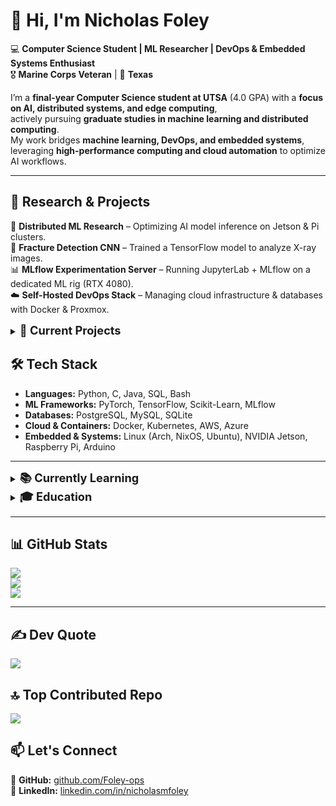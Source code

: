 # 👋 Hi, I'm Nicholas Foley  
💻 **Computer Science Student | ML Researcher | DevOps & Embedded Systems Enthusiast**  
🎖 **Marine Corps Veteran** | 📍 **Texas**  

I’m a **final-year Computer Science student at UTSA** (4.0 GPA) with a **focus on AI, distributed systems, and edge computing**,  
actively pursuing **graduate studies in machine learning and distributed computing**.  
My work bridges **machine learning, DevOps, and embedded systems**, leveraging **high-performance computing and cloud automation** to optimize AI workflows.

---

## 🔬 Research & Projects  
🚀 **Distributed ML Research** – Optimizing AI model inference on Jetson & Pi clusters.  
🩻 **Fracture Detection CNN** – Trained a TensorFlow model to analyze X-ray images.  
📊 **MLflow Experimentation Server** – Running JupyterLab + MLflow on a dedicated ML rig (RTX 4080).  
☁️ **Self-Hosted DevOps Stack** – Managing cloud infrastructure & databases with Docker & Proxmox.  

<details>
  <summary><span style="font-size: 1.3em; font-weight: bold;">📌 Current Projects</span></summary>

  - 🚀 **[DeepLabv3-VOS](https://github.com/Foley-ops/DeepLabv3-VOS)** – Researching video object segmentation for **Cloudsys Lab at UTSA**.
  - 🖥️ **[Deeplabv3-Pi-Test](https://github.com/Foley-ops/Deeplabv3-Pi-Test)** – Optimizing **DeepLabV3 for Raspberry Pis**, as the full VOS variant was too heavy.
  - 🚗 **[YOLOv8-Vehicle-Analysis](https://github.com/Foley-ops/YOLOv8-Vehicle-Analysis)** – **Deep Learning research project** analyzing vehicle detection and tracking.
  - 🛠️ **[raspberrypi-lab-setup](https://github.com/Foley-ops/raspberrypi-lab-setup)** – **Ansible playbooks** to automate lab setup, installations, and configurations.

</details>


## 🛠️ Tech Stack  
- **Languages:** Python, C, Java, SQL, Bash  
- **ML Frameworks:** PyTorch, TensorFlow, Scikit-Learn, MLflow  
- **Databases:** PostgreSQL, MySQL, SQLite  
- **Cloud & Containers:** Docker, Kubernetes, AWS, Azure  
- **Embedded & Systems:** Linux (Arch, NixOS, Ubuntu), NVIDIA Jetson, Raspberry Pi, Arduino

---

<details>
  <summary><span style="font-size: 1.3em; font-weight: bold;">📚 Currently Learning</span></summary>

  <details>
    <summary>🎓 Coursera: Machine Learning Specialization</summary>

    - ✅ Advanced Learning Algorithms (Completed)  
    - ✅ Supervised Machine Learning: Regression and Classification (Completed)  
    - 🚧 Unsupervised Learning, Recommenders, Reinforcement Learning (In Progress)  

  </details>

  <details>
    <summary>🛠️ Boot.dev Backend Developer Courses</summary>

    - ✅ Learn to Code in Python (Completed)  
    - ✅ Learn Linux (Completed)  
    - ✅ Learn Git (Completed)  
    - ✅ Build a Bookbot (Completed)  
    - ✅ Learn Object-Oriented Programming (Completed)  
    - 🚧 Build Asteroids (In Progress)  
    - 🚧 Learn Functional Programming (In Progress)  

  </details>

</details>



<details>
  <summary><span style="font-size: 1.3em; font-weight: bold;">🎓 Education</span></summary>

  🎓 **University of Texas at San Antonio** – **B.S. in Computer Science**, **December 2024**  
  📚 **Current Courses:**
  - Deep Learning  
  - Distributed Systems  
  - CURE - CS Course-Based UG Research
  - Undergraduate Reseach at Cloudsys Lab

  📌 **Completed Courses:**
  - Artificial Intelligence  
  - Machine Learning
  - Data Mining
  - Data Science 
  - Embedded Systems
  

</details>

---

## 📊 GitHub Stats  
![](https://github-readme-stats.vercel.app/api?username=Foley-ops&theme=dark&hide_border=false&include_all_commits=true&count_private=true)  
![](https://github-readme-streak-stats.herokuapp.com/?user=Foley-ops&theme=dark&hide_border=false)  
![](https://github-readme-stats.vercel.app/api/top-langs/?username=Foley-ops&theme=dark&hide_border=false&include_all_commits=true&count_private=true&layout=compact)  

---

## ✍️ Dev Quote  
![](https://quotes-github-readme.vercel.app/api?type=vertical&theme=radical)  

## 🔝 Top Contributed Repo  
![](https://github-contributor-stats.vercel.app/api?username=Foley-ops&limit=5&theme=dark&combine_all_yearly_contributions=true)  

## 📫 Let's Connect  
📍 **GitHub:** [github.com/Foley-ops](https://github.com/Foley-ops)  
🔗 **LinkedIn:** [linkedin.com/in/nicholasmfoley](https://www.linkedin.com/in/nicholasmfoley)  
